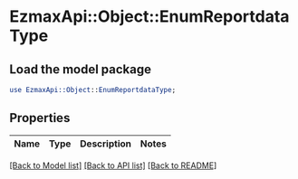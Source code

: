 # EzmaxApi::Object::EnumReportdataType

## Load the model package
```perl
use EzmaxApi::Object::EnumReportdataType;
```

## Properties
Name | Type | Description | Notes
------------ | ------------- | ------------- | -------------

[[Back to Model list]](../README.md#documentation-for-models) [[Back to API list]](../README.md#documentation-for-api-endpoints) [[Back to README]](../README.md)


